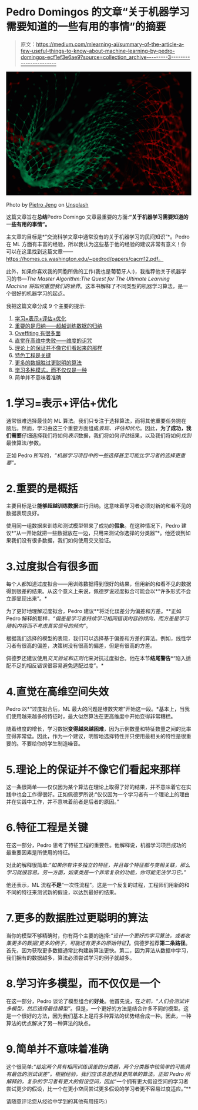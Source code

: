 # Pedro Domingos 的文章“关于机器学习需要知道的一些有用的事情”的摘要

> 原文：<https://medium.com/mlearning-ai/summary-of-the-article-a-few-useful-things-to-know-about-machine-learning-by-pedro-domingos-ecf1ef3e6ae9?source=collection_archive---------3----------------------->

![](img/d595945e86949cd0b6768f6b23b5451a.png)

Photo by [Pietro Jeng](https://unsplash.com/@pietrozj?utm_source=medium&utm_medium=referral) on [Unsplash](https://unsplash.com?utm_source=medium&utm_medium=referral)

这篇文章旨在**总结**Pedro Domingo 文章最重要的方面:**“关于机器学习需要知道的一些有用的事情”。**

主文章的目标是*“交流科学文章中通常没有的关于机器学习的民间知识”*。Pedro 在 ML 方面有丰富的经验，所以我认为这些基于他的经验的建议非常有意义！你可以在这里找到这篇文章——https://homes.cs.washington.edu/~pedrod/papers/cacm12.pdf。

此外，如果你喜欢我的同胞所做的工作(我也是葡萄牙人:)，我推荐他关于机器学习的书—*The Master Algorithm:The Quest for The Ultimate Learning Machine 将如何重塑我们的世界*。这本书解释了不同类型的机器学习算法，是一个很好的机器学习的起点。

我把这篇文章分成 9 个主要的提示:

1.  [学习=表示+评估+优化](http://9e73)
2.  [重要的是归纳——超越训练数据的归纳](http://adf1)
3.  [Oveffiting 有很多面](http://ed3b)
4.  [直觉在高维中失败——维度的诅咒](http://2027)
5.  [理论上的保证并不像它们看起来的那样](http://35a3)
6.  [特色工程是关键](http://391d)
7.  [更多的数据胜过更聪明的算法](http://27da)
8.  [学习多种模式，而不仅仅是一种](http://55d2)
9.  简单并不意味着准确

# 1.学习=表示+评估+优化

通常很难选择最佳的 ML 算法。我们只专注于选择算法，而将其他重要任务抛在脑后。然而，学习由这三个重要方面组成*表现、评估和优化*。因此，**为了成功，我们需要**仔细选择我们将如何*表示*数据，我们将如何*评估*结果，以及我们将如何*找到*最佳算法/参数。

正如 Pedro 所写的，*“机器学习项目中的一些选择甚至可能比学习者的选择更重要”。*

# 2.重要的是概括

主要目标是让**能够超越训练数据**进行归纳。这意味着学习者必须对新的和看不见的数据表现良好。

使用同一组数据来训练和测试模型带来了成功的**假象**。在这种情况下，Pedro 建议*“从一开始就把一些数据放在一边，只用来测试你选择的分类器”*。他还谈到如果我们没有很多数据，我们如何使用交叉验证。

# 3.过度拟合有很多面

每个人都知道过度拟合——用训练数据得到很好的结果，但用新的和看不见的数据得到很差的结果。从这个意义上来说，佩德罗说过度拟合可能会以*“许多形式不会立即显现出来”。*

为了更好地理解过度拟合，Pedro 建议**将泛化误差分为偏差和方差。**正如 Pedro 解释的那样，*“偏差是学习者持续学习相同错误内容的倾向，而方差是学习随机内容而不考虑真实信号的倾向”*。

根据我们选择的模型的表现，我们可以选择基于偏差和方差的算法。例如，线性学习者有很高的偏差，决策树没有很高的偏差，但是有很高的方差。

佩德罗还建议使用*交叉验证和正则化*来对抗过度拟合。他在本节**结尾警告***“陷入适配不足的相反错误很容易避免适配过度”。*

# 4.直觉在高维空间失效

Pedro 以*“过度拟合后，ML 最大的问题是维数灾难”开始这一段。*基本上，当我们使用越来越多的特征时，最大似然算法在更高维度中开始变得非常糟糕。

随着维度的增长，学习数据**变得越来越困难**，因为示例数量和特征数量之间的比率变得非常低。因此，作为一个建议，明智地选择特性并只使用最相关的特性是很重要的。不要给你的学生制造噪音。

# 5.理论上的保证并不像它们看起来那样

这一条很简单——仅仅因为某个算法在理论上取得了好的结果，并不意味着它在实践中也会工作得很好。正如佩德罗所说:“仅仅因为一个学习者有一个理论上的理由并在实践中工作，并不意味着前者是后者的原因。”

# 6.特征工程是关键

在这一部分，Pedro 思考了特征工程的重要性。他解释说，机器学习项目成功的最重要因素是所使用的特征。

对此的解释很简单:*“如果你有许多独立的特征，并且每个特征都与类相关联，那么学习就很容易。另一方面，如果类是一个非常复杂的功能，你可能无法学习它。”*

他还表示，ML 流程**不是**“一次性流程”。这是一个反复的过程，工程师们用新的和不同的特征来测试新的假设，以达到最好的结果。

# 7.更多的数据胜过更聪明的算法

当你的模型不够精确时，你有两个主要的选择:*“设计一个更好的学习算法，或者收集更多的数据(更多的例子，可能还有更多的原始特征】*。佩德罗推荐**第二条路径**。首先，因为获取更多数据通常比构建新算法更快。第二，因为算法从数据中学习，我们拥有的数据越多，算法必须尝试学习的例子就越多。

# 8.学习许多模型，而不仅仅是一个

在这一部分，Pedro 谈论了模型组合的**好处**。他首先说，在*之前，“人们会测试许多模型，然后选择最佳模型”*。但是，一个更好的方法是结合许多不同的模型。这是一个很好的方法，因为我们基本上是将多种算法的优势结合成一种。因此，一种算法的优点解决了另一种算法的缺点。

# 9.简单并不意味着准确

这个很简单:*“给定两个具有相同训练误差的分类器，两个分类器中较简单的可能具有最低的测试误差”。根据经验，我们应该总是选择更简单的算法。正如 Pedro 所解释的，复杂的学习者有更大的假设空间，因此*“一个拥有更大假设空间的学习者尝试更少的假设，比一个在更小空间尝试更多假设的学习者更不容易过度适应。”**

请随意评论您从经验中学到的其他有用技巧:)